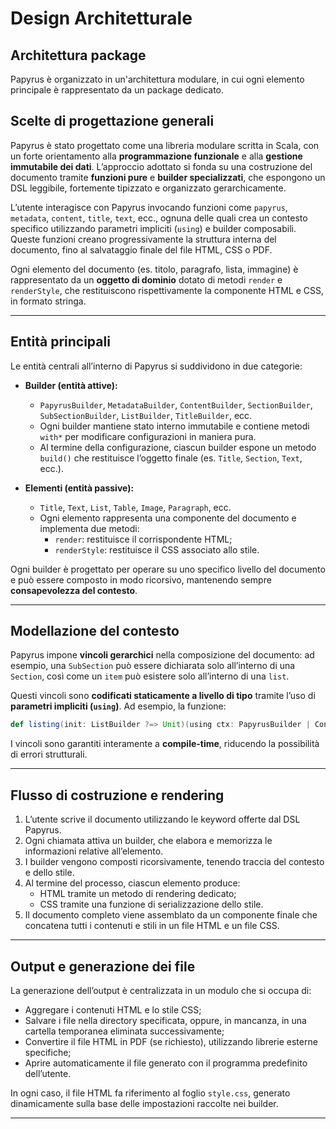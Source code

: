 # Design Architetturale

## Architettura package

Papyrus è organizzato in un'architettura modulare, in cui ogni elemento principale è rappresentato da un package dedicato. 



## Scelte di progettazione generali

Papyrus è stato progettato come una libreria modulare scritta in Scala, con un forte orientamento alla **programmazione funzionale** e alla **gestione immutabile dei dati**. L’approccio adottato si fonda su una costruzione del documento tramite **funzioni pure** e **builder specializzati**, che espongono un DSL leggibile, fortemente tipizzato e organizzato gerarchicamente.

L’utente interagisce con Papyrus invocando funzioni come `papyrus`, `metadata`, `content`, `title`, `text`, ecc., ognuna delle quali crea un contesto specifico utilizzando parametri impliciti (`using`) e builder composabili. Queste funzioni creano progressivamente la struttura interna del documento, fino al salvataggio finale del file HTML, CSS o PDF.

Ogni elemento del documento (es. titolo, paragrafo, lista, immagine) è rappresentato da un **oggetto di dominio** dotato di metodi `render` e `renderStyle`, che restituiscono rispettivamente la componente HTML e CSS, in formato stringa.

---

## Entità principali

Le entità centrali all’interno di Papyrus si suddividono in due categorie:

- **Builder (entità attive):**
    - `PapyrusBuilder`, `MetadataBuilder`, `ContentBuilder`, `SectionBuilder`, `SubSectionBuilder`, `ListBuilder`, `TitleBuilder`, ecc.
    - Ogni builder mantiene stato interno immutabile e contiene metodi `with*` per modificare configurazioni in maniera pura.
    - Al termine della configurazione, ciascun builder espone un metodo `build()` che restituisce l’oggetto finale (es. `Title`, `Section`, `Text`, ecc.).

- **Elementi (entità passive):**
    - `Title`, `Text`, `List`, `Table`, `Image`, `Paragraph`, ecc.
    - Ogni elemento rappresenta una componente del documento e implementa due metodi:
        - `render`: restituisce il corrispondente HTML;
        - `renderStyle`: restituisce il CSS associato allo stile.

Ogni builder è progettato per operare su uno specifico livello del documento e può essere composto in modo ricorsivo, mantenendo sempre **consapevolezza del contesto**.


---

## Modellazione del contesto

Papyrus impone **vincoli gerarchici** nella composizione del documento: ad esempio, una `SubSection` può essere dichiarata solo all’interno di una `Section`, così come un `item` può esistere solo all’interno di una `list`.

Questi vincoli sono **codificati staticamente a livello di tipo** tramite l’uso di **parametri impliciti (`using`)**. Ad esempio, la funzione:

```scala
def listing(init: ListBuilder ?=> Unit)(using ctx: PapyrusBuilder | ContentBuilder | SectionBuilder | SubSectionBuilder | ListBuilder): Unit = ...
```

I vincoli sono garantiti interamente a **compile-time**, riducendo la possibilità di errori strutturali.

---

## Flusso di costruzione e rendering

1. L’utente scrive il documento utilizzando le keyword offerte dal DSL Papyrus.
2. Ogni chiamata attiva un builder, che elabora e memorizza le informazioni relative all’elemento.
3. I builder vengono composti ricorsivamente, tenendo traccia del contesto e dello stile.
4. Al termine del processo, ciascun elemento produce:
    - HTML tramite un metodo di rendering dedicato;
    - CSS tramite una funzione di serializzazione dello stile.
5. Il documento completo viene assemblato da un componente finale che concatena tutti i contenuti e stili in un file HTML e un file CSS.


---

## Output e generazione dei file

La generazione dell’output è centralizzata in un modulo che si occupa di:

- Aggregare i contenuti HTML e lo stile CSS;
- Salvare i file nella directory specificata, oppure, in mancanza, in una cartella temporanea eliminata successivamente;
- Convertire il file HTML in PDF (se richiesto), utilizzando librerie esterne specifiche;
- Aprire automaticamente il file generato con il programma predefinito dell’utente.

In ogni caso, il file HTML fa riferimento al foglio `style.css`, generato dinamicamente sulla base delle impostazioni raccolte nei builder.

---

